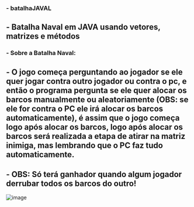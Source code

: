 ### - batalhaJAVAL
## - Batalha Naval em JAVA usando vetores, matrizes e métodos

### - Sobre a Batalha Naval:

## - O jogo começa perguntando ao jogador se ele quer jogar contra outro jogador ou contra o pc, e então o programa pergunta se ele quer alocar os barcos manualmente ou aleatoriamente (OBS: se ele for contra o PC ele irá alocar os barcos automaticamente), é assim que o jogo começa logo após alocar os barcos, logo após alocar os barcos será realizada a etapa de atirar na matriz inimiga, mas lembrando que o PC faz tudo automaticamente.

## - OBS: Só terá ganhador quando algum jogador derrubar todos os barcos do outro!

![image](https://github.com/AndreiMartinsCoelho/batalhaJAVAL/assets/108534182/722df27f-a5dc-4a84-8997-41a255edf2a8)
